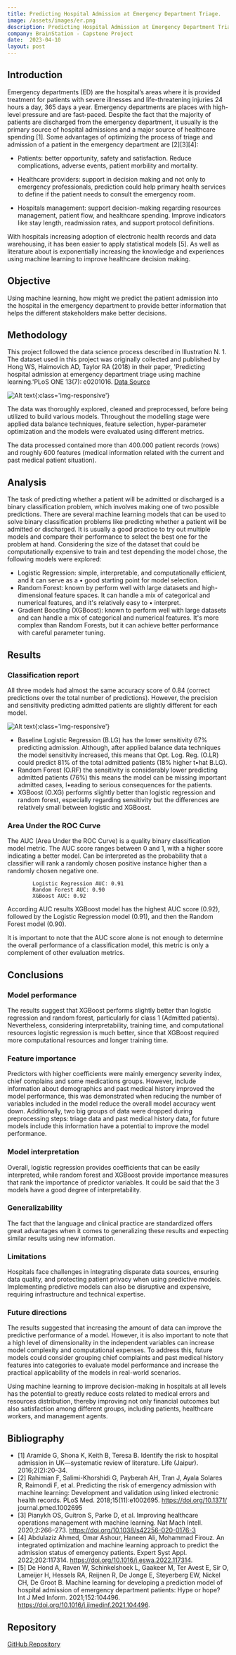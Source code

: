 ```yaml
---
title: Predicting Hospital Admission at Emergency Department Triage.
image: /assets/images/er.png
description: Predicting Hospital Admission at Emergency Department Triage.
company: BrainStation - Capstone Project
date:  2023-04-10
layout: post
---
```


## Introduction

Emergency departments (ED) are the hospital’s areas where it is provided treatment for patients with severe illnesses and life-threatening injuries 24 hours a day, 365 days a year. Emergency departments are places with high-level pressure and are fast-paced. Despite the fact that the majority of patients are discharged from the emergency department, it usually is the primary source of hospital admissions and a major source of healthcare spending [1]. Some advantages of optimizing the process of triage and admission of a patient in the emergency department are [2][3][4]:

- Patients: better opportunity, safety and satisfaction. Reduce complications, adverse events, patient morbility and mortality.

- Healthcare providers: support in decision making and not only to emergency professionals,
prediction could help primary health services to define if the patient needs to consult the emergency room.

- Hospitals management: support decision-making regarding resources management, patient flow, and healthcare spending. Improve indicators like stay length, readmission rates, and support protocol definitions.

With hospitals increasing adoption of electronic health records and data warehousing, it has been easier to apply statistical models [5]. As well as literature about is exponentially increasing the knowledge and experiences using machine learning to improve healthcare decision making.

## Objective

Using machine learning, how might we predict the patient admission into the hospital in the emergency department to provide better information that helps the different stakeholders make better decisions.

## Methodology

This project followed the data science process described in Illustration N. 1. The dataset used in this project was originally collected and published by Hong WS, Haimovich AD, Taylor RA (2018) in their paper, 'Predicting hospital admission at emergency department triage using machine learning.'PLoS ONE 13(7): e0201016. [Data Source](https://doi.org/10.1371/journal.pone.0201016)

![Alt text](/assets/images/er_ilustration_1.png){:class='img-responsive'} 

The data was thoroughly explored, cleaned and preprocessed, before being utilized to build various models. Throughout the modelling stage were applied data balance techniques, feature selection, hyper-parameter optimization and the models were evaluated using different metrics.

The data processed contained more than 400.000 patient records (rows) and roughly 600 features (medical information related with the current and past medical patient situation).

## Analysis

The task of predicting whether a patient will be admitted or discharged is a binary classification problem, which involves making one of two possible predictions. There are several machine learning models that can be used to solve binary classification problems like predicting whether a patient will be admitted or discharged. It is usually a good practice to try out multiple models and compare their performance to select the best one for the problem at hand. Considering the size of the dataset that could be computationally expensive to train and test depending the model chose, the following models were explored:

- Logistic Regression: simple, interpretable, and computationally efficient, and it can serve as a • good starting point for model selection.
- Random Forest: known by perform well with large datasets and high-dimensional feature
spaces. It can handle a mix of categorical and numerical features, and it's relatively easy to • interpret.
- Gradient Boosting (XGBoost): known to perform well with large datasets and can handle a mix of categorical and numerical features. It's more complex than Random Forests, but it can achieve better performance with careful parameter tuning.

## Results

### Classification report 

All three models had almost the same accuracy score of 0.84 (correct predictions over the total number of predictions). However, the precision and sensitivity predicting admitted patients are slightly different for each model.

![Alt text](/assets/images/er_ilustration_2.png){:class='img-responsive'} 

- Baseline Logistic Regression (B.LG) has the lower sensitivity 67% predicting admission. Although, after applied balance data techniques the model sensitivity increased, this means that Opt. Log. Reg. (O.LR) could predict 81% of the total admitted patients (18% higher t•hat B.LG).
- Random Forest (O.RF) the sensitivity is considerably lower predicting admitted patients (76%) this means the model can be missing important admitted cases, l•eading to serious consequences for the patients.
- XGBoost (O.XG) performs slightly better than logistic regression and random forest, especially regarding sensitivity but the differences are relatively small between logistic and XGBoost.

### Area Under the ROC Curve

The AUC (Area Under the ROC Curve) is a quality binary classification model metric. The AUC score ranges between 0 and 1, with a higher score indicating a better model. Can be interpreted as the probability that a classifier will rank a randomly chosen positive instance higher than a randomly chosen negative one.

            Logistic Regression AUC: 0.91
            Random Forest AUC: 0.90
            XGBoost AUC: 0.92

According AUC results XGBoost model has the highest AUC score (0.92), followed by the Logistic Regression model (0.91), and then the Random Forest model (0.90).

It is important to note that the AUC score alone is not enough to determine the overall performance of a classification model, this metric is only a complement of other evaluation metrics.

## Conclusions

### Model performance

The results suggest that XGBoost performs slightly better than logistic regression and random forest, particularly for class 1 (Admitted patients). Nevertheless, considering interpretability, training time, and computational resources logistic regression is much better, since that XGBoost required more computational resources and longer training time.

### Feature importance

Predictors with higher coefficients were mainly emergency severity index, chief complains and some medications groups. However, include information about demographics and past medical history improved the model performance, this was demonstrated when reducing the number of variables included in the model reduce the overall model accuracy went down. Additionally, two big groups of data were dropped during preprocessing steps: triage data and past medical history data, for future models include this information have a potential to improve the model performance.

### Model interpretation

Overall, logistic regression provides coefficients that can be easily interpreted, while random forest and XGBoost provide importance measures that rank the importance of predictor variables. It could be said that the 3 models have a good degree of interpretability.

### Generalizability

The fact that the language and clinical practice are standardized offers great advantages when it comes to generalizing these results and expecting similar results using new information.

### Limitations

Hospitals face challenges in integrating disparate data sources, ensuring data quality, and protecting patient privacy when using predictive models. Implementing predictive models can also be disruptive and expensive, requiring infrastructure and technical expertise.

### Future directions

The results suggested that increasing the amount of data can improve the predictive performance of a model. However, it is also important to note that a high level of dimensionality in the independent variables can increase model complexity and computational expenses. To address this, future models could consider grouping chief complaints and past medical history features into categories to evaluate model performance and increase the practical applicability of the models in real-world scenarios.

Using machine learning to improve decision-making in hospitals at all levels has the potential to greatly reduce costs related to medical errors and resources distribution, thereby improving not only financial outcomes but also satisfaction among different groups, including patients, healthcare workers, and management agents.


## Bibliography

- [1] Aramide G, Shona K, Keith B, Teresa B. Identify the risk to hospital admission in UK—systematic review of literature. Life (Jaipur). 2016;2(2):20–34.
- [2] Rahimian F, Salimi-Khorshidi G, Payberah AH, Tran J, Ayala Solares R, Raimondi F, et al. Predicting the risk of emergency admission with machine learning: Development and validation using linked electronic health records. PLoS Med. 2018;15(11):e1002695. https://doi.org/10.1371/ journal.pmed.1002695
- [3] Pianykh OS, Guitron S, Parke D, et al. Improving healthcare operations management with machine learning. Nat Mach Intell. 2020;2:266–273. https://doi.org/10.1038/s42256-020-0176-3 
- [4] Abdulaziz Ahmed, Omar Ashour, Haneen Ali, Mohammad Firouz. An integrated optimization and machine learning approach to predict the admission status of emergency patients. Expert Syst Appl. 2022;202:117314. https://doi.org/10.1016/j.eswa.2022.117314.
- [5] De Hond A, Raven W, Schinkelshoek L, Gaakeer M, Ter Avest E, Sir O, Lameijer H, Hessels RA, Reijnen R, De Jonge E, Steyerberg EW, Nickel CH, De Groot B. Machine learning for developing a prediction model of hospital admission of emergency department patients: Hype or hope? Int J Med Inform. 2021;152:104496. https://doi.org/10.1016/j.ijmedinf.2021.104496.

## Repository

[GitHub Repository](https://github.com/CarolMargeth/admission_prediction_project)